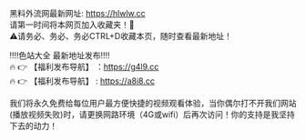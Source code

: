 黑料外流网最新网址: https://hlwlw.cc <br>
请第一时间将本网页加入收藏夹！🙏 <br>
⚠请务必、务必、务必CTRL+D收藏本页，随时查看最新地址！ <br>

‼️‼️色站大全 最新地址发布‼️‼️  <br>
🔥 👉 【福利发布导航】 ：https://g4l9.cc   <br>
🔥 👉 【福利发布导航】 : https://a8i8.cc   <br>


我们将永久免费给每位用户最方便快捷的视频观看体验，当你偶尔打不开我们网站(播放视频失败)时，请更换网路环境（4G或wifi）后再次访问！你的支持是我坚持下去的动力！
